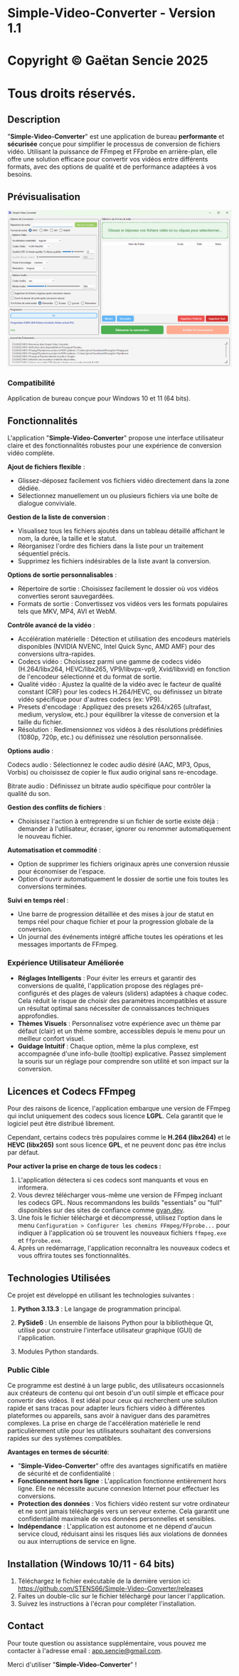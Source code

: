 # Simple-Video-Converter - Version 1.1

# Copyright © Gaëtan Sencie 2025

# Tous droits réservés.



## Description



"**Simple-Video-Converter**" est une application de bureau **performante** et **sécurisée** conçue pour simplifier le processus de conversion de fichiers vidéo. Utilisant la puissance de FFmpeg et FFprobe en arrière-plan, elle offre une solution efficace pour convertir vos vidéos entre différents formats, avec des options de qualité et de performance adaptées à vos besoins.


## Prévisualisation

![Capture d'écran de l'application Simple-Video-Converter](https://github.com/STENS66/Simple-Video-Converter/blob/main/images/window.png?raw=true)


### Compatibilité


Application de bureau conçue pour Windows 10 et 11 (64 bits).


## Fonctionnalités



L'application "**Simple-Video-Converter**" propose une interface utilisateur claire et des fonctionnalités robustes pour une expérience de conversion vidéo complète.



**Ajout de fichiers flexible** :



* Glissez-déposez facilement vos fichiers vidéo directement dans la zone dédiée.
* Sélectionnez manuellement un ou plusieurs fichiers via une boîte de dialogue conviviale.



**Gestion de la liste de conversion** :



* Visualisez tous les fichiers ajoutés dans un tableau détaillé affichant le nom, la durée, la taille et le statut.
* Réorganisez l'ordre des fichiers dans la liste pour un traitement séquentiel précis.
* Supprimez les fichiers indésirables de la liste avant la conversion.



**Options de sortie personnalisables** :



* Répertoire de sortie : Choisissez facilement le dossier où vos vidéos converties seront sauvegardées.
* Formats de sortie : Convertissez vos vidéos vers les formats populaires tels que MKV, MP4, AVI et WebM.



**Contrôle avancé de la vidéo** :



* Accélération matérielle : Détection et utilisation des encodeurs matériels disponibles (NVIDIA NVENC, Intel Quick Sync, AMD AMF) pour des conversions ultra-rapides.
* Codecs vidéo : Choisissez parmi une gamme de codecs vidéo (H.264/libx264, HEVC/libx265, VP9/libvpx-vp9, Xvid/libxvid) en fonction de l'encodeur sélectionné et du format de sortie.
* Qualité vidéo : Ajustez la qualité de la vidéo avec le facteur de qualité constant (CRF) pour les codecs H.264/HEVC, ou définissez un bitrate vidéo spécifique pour d'autres codecs (ex: VP9).
* Presets d'encodage : Appliquez des presets x264/x265 (ultrafast, medium, veryslow, etc.) pour équilibrer la vitesse de conversion et la taille du fichier.
* Résolution : Redimensionnez vos vidéos à des résolutions prédéfinies (1080p, 720p, etc.) ou définissez une résolution personnalisée.



**Options audio** :



Codecs audio : Sélectionnez le codec audio désiré (AAC, MP3, Opus, Vorbis) ou choisissez de copier le flux audio original sans re-encodage.

Bitrate audio : Définissez un bitrate audio spécifique pour contrôler la qualité du son.



**Gestion des conflits de fichiers** :



* Choisissez l'action à entreprendre si un fichier de sortie existe déjà : demander à l'utilisateur, écraser, ignorer ou renommer automatiquement le nouveau fichier.



**Automatisation et commodité** :



* Option de supprimer les fichiers originaux après une conversion réussie pour économiser de l'espace.
* Option d'ouvrir automatiquement le dossier de sortie une fois toutes les conversions terminées.



**Suivi en temps réel** :



* Une barre de progression détaillée et des mises à jour de statut en temps réel pour chaque fichier et pour la progression globale de la conversion.
* Un journal des événements intégré affiche toutes les opérations et les messages importants de FFmpeg.



### Expérience Utilisateur Améliorée

*   **Réglages Intelligents** : Pour éviter les erreurs et garantir des conversions de qualité, l'application propose des réglages pré-configurés et des plages de valeurs (sliders) adaptées à chaque codec. Cela réduit le risque de choisir des paramètres incompatibles et assure un résultat optimal sans nécessiter de connaissances techniques approfondies.
*   **Thèmes Visuels** : Personnalisez votre expérience avec un thème par défaut (clair) et un thème sombre, accessibles depuis le menu pour un meilleur confort visuel.
*   **Guidage Intuitif** : Chaque option, même la plus complexe, est accompagnée d'une info-bulle (tooltip) explicative. Passez simplement la souris sur un réglage pour comprendre son utilité et son impact sur la conversion.


## Licences et Codecs FFmpeg

Pour des raisons de licence, l'application embarque une version de FFmpeg qui inclut uniquement des codecs sous licence **LGPL**. Cela garantit que le logiciel peut être distribué librement.

Cependant, certains codecs très populaires comme le **H.264 (libx264)** et le **HEVC (libx265)** sont sous licence **GPL**, et ne peuvent donc pas être inclus par défaut.

**Pour activer la prise en charge de tous les codecs :**

1.  L'application détectera si ces codecs sont manquants et vous en informera.
2.  Vous devrez télécharger vous-même une version de FFmpeg incluant les codecs GPL. Nous recommandons les builds "essentials" ou "full" disponibles sur des sites de confiance comme [gyan.dev](https://www.gyan.dev/ffmpeg/builds/).
3.  Une fois le fichier téléchargé et décompressé, utilisez l'option dans le menu `Configuration > Configurer les chemins FFmpeg/FFprobe...` pour indiquer à l'application où se trouvent les nouveaux fichiers `ffmpeg.exe` et `ffprobe.exe`.
4.  Après un redémarrage, l'application reconnaîtra les nouveaux codecs et vous offrira toutes ses fonctionnalités.


## Technologies Utilisées

Ce projet est développé en utilisant les technologies suivantes :

1. **Python 3.13.3** : Le langage de programmation principal.

2. **PySide6** : Un ensemble de liaisons Python pour la bibliothèque Qt, utilisé pour construire l'interface utilisateur graphique (GUI) de l'application.

3. Modules Python standards.



### Public Cible



Ce programme est destiné à un large public, des utilisateurs occasionnels aux créateurs de contenu qui ont besoin d'un outil simple et efficace pour convertir des vidéos. Il est idéal pour ceux qui recherchent une solution rapide et sans tracas pour adapter leurs fichiers vidéo à différentes plateformes ou appareils, sans avoir à naviguer dans des paramètres complexes. La prise en charge de l'accélération matérielle le rend particulièrement utile pour les utilisateurs souhaitant des conversions rapides sur des systèmes compatibles.



**Avantages en termes de sécurité**:



* "**Simple-Video-Converter**" offre des avantages significatifs en matière de sécurité et de confidentialité :
* **Fonctionnement hors ligne** : L'application fonctionne entièrement hors ligne. Elle ne nécessite aucune connexion Internet pour effectuer les conversions.
* **Protection des données** : Vos fichiers vidéo restent sur votre ordinateur et ne sont jamais téléchargés vers un serveur externe. Cela garantit une confidentialité maximale de vos données personnelles et sensibles.
* **Indépendance** : L'application est autonome et ne dépend d'aucun service cloud, réduisant ainsi les risques liés aux violations de données ou aux interruptions de service en ligne.



## Installation (Windows 10/11 - 64 bits)



1. Téléchargez le fichier exécutable de la dernière version ici: https://github.com/STENS66/Simple-Video-Converter/releases
2. Faites un double-clic sur le fichier téléchargé pour lancer l'application.
3. Suivez les instructions à l'écran pour compléter l'installation.




## Contact



Pour toute question ou assistance supplémentaire, vous pouvez me contacter à l'adresse email : app.sencie@gmail.com.

Merci d'utiliser "**Simple-Video-Converter**" !

